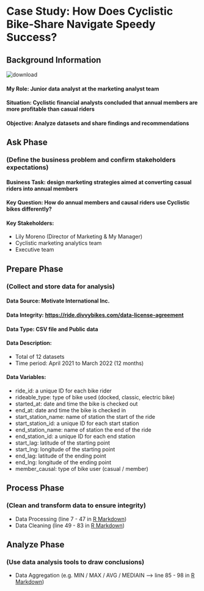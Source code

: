 # Case Study: How Does Cyclistic Bike-Share Navigate Speedy Success?

## Background Information

![download](https://user-images.githubusercontent.com/117702329/209886294-4bf9d3a1-3514-4c35-8b97-c4528a489bd1.jpg)

####  My Role: Junior data analyst at the marketing analyst team

####  Situation: Cyclistic financial analysts concluded that annual members are more profitable than casual riders

####  Objective: Analyze datasets and share findings and recommendations

## Ask Phase

### (Define the business problem and confirm stakeholders expectations)

#### Business Task: design marketing strategies aimed at converting casual riders into annual members

#### Key Question: How do annual members and causal riders use Cyclistic bikes differently?

#### Key Stakeholders:
   * Lily Moreno (Director of Marketing & My Manager)
   *  Cyclistic marketing analytics team
   *  Executive team

## Prepare Phase 

### (Collect and store data for analysis)

#### Data Source: Motivate International Inc. 

#### Data Integrity: https://ride.divvybikes.com/data-license-agreement

#### Data Type: CSV file and Public data

#### Data Description:
   - Total of 12 datasets
   - Time period: April 2021 to March 2022 (12 months)
  
#### Data Variables:
   - ride_id: a unique ID for each bike rider
   - rideable_type: type of bike used (docked, classic, electric bike)
   - started_at: date and time the bike is checked out
   - end_at: date and time the bike is checked in
   - start_station_name: name of station the start of the ride
   - start_station_id: a unique ID for each start station
   - end_station_name: name of station the end of the ride
   - end_station_id: a unique ID for each end station
   - start_lag: latitude of the starting point
   - start_lng: longitude of the starting point
   - end_lag: latitude of the ending point
   - end_lng: longitude of the ending point
   - member_causal: type of bike user (casual / member)

## Process Phase

### (Clean and transform data to ensure integrity)

- Data Processing (line 7 - 47 in [R Markdown](https://github.com/harris-wan-analyst/cyclistic_bike_share_analysis/blob/main/cyclistic_bike_share_analysis.Rmd))
- Data Cleaning (line 49 - 83 in [R Markdown](https://github.com/harris-wan-analyst/cyclistic_bike_share_analysis/blob/main/cyclistic_bike_share_analysis.Rmd))

## Analyze Phase

### (Use data analysis tools to draw conclusions)

- Data Aggregation (e.g. MIN / MAX / AVG / MEDIAIN --> line 85 - 98 in [R Markdown](https://github.com/harris-wan-analyst/cyclistic_bike_share_analysis/blob/main/cyclistic_bike_share_analysis.Rmd))

